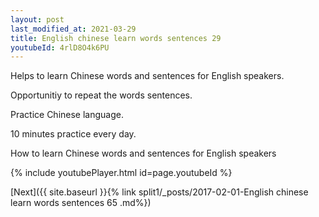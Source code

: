 ```yaml
---
layout: post
last_modified_at: 2021-03-29
title: English chinese learn words sentences 29 
youtubeId: 4rlD8O4k6PU
---
```

 
 
Helps to learn Chinese words and sentences for English speakers.

Opportunitiy to repeat the words sentences. 

Practice Chinese language. 
 
10 minutes practice every day. 
 
How to learn Chinese words and sentences for English speakers 
 
{% include youtubePlayer.html id=page.youtubeId %}
 
 
[Next]({{ site.baseurl }}{% link  split1/_posts/2017-02-01-English chinese learn words sentences 65 .md%})
 
